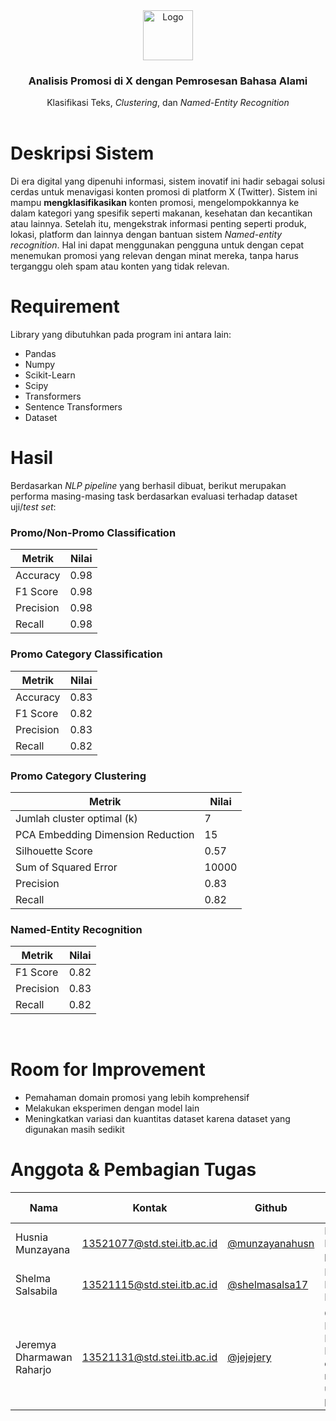 
<div align="center">
  <a href="https://github.com/jejejery/IF5153-Tugas-Besar-Analisis-Promo">
    <img src="https://static.vecteezy.com/system/resources/previews/042/148/611/non_2x/new-twitter-x-logo-twitter-icon-x-social-media-icon-free-png.png" alt="Logo" width="80" height="80">
  </a>
  <h3 align="center">Analisis Promosi di X dengan Pemrosesan Bahasa Alami </h3>

  <p align="center">
    Klasifikasi Teks, <i>Clustering</i>, dan <i>Named-Entity Recognition</i>
    <br />
    <br />
  </p>
</div>

# Deskripsi Sistem
Di era digital yang dipenuhi informasi, sistem inovatif ini hadir sebagai solusi cerdas untuk menavigasi konten promosi di platform X (Twitter). Sistem ini mampu **mengklasifikasikan** konten promosi, mengelompokkannya ke dalam kategori yang spesifik seperti makanan, kesehatan dan kecantikan atau lainnya. Setelah itu, mengekstrak informasi penting seperti produk, lokasi, platform dan lainnya dengan bantuan sistem *Named-entity recognition*. Hal ini dapat menggunakan pengguna untuk dengan cepat menemukan promosi yang relevan dengan minat mereka, tanpa harus terganggu oleh spam atau konten yang tidak relevan.

# Requirement
Library yang dibutuhkan pada program ini antara lain:
* Pandas
* Numpy
* Scikit-Learn
* Scipy
* Transformers
* Sentence Transformers
* Dataset

# Hasil

Berdasarkan *NLP pipeline* yang berhasil dibuat, berikut merupakan performa masing-masing task berdasarkan evaluasi terhadap dataset uji/*test set*:

### Promo/Non-Promo Classification
|Metrik|Nilai|
|----|----|
|Accuracy|0.98|
|F1 Score|0.98|
|Precision|0.98|
|Recall|0.98|

### Promo Category Classification
|Metrik|Nilai|
|----|----|
|Accuracy|0.83|
|F1 Score|0.82|
|Precision|0.83|
|Recall|0.82|

### Promo Category Clustering
|Metrik|Nilai|
|----|----|
|Jumlah cluster optimal (k)|7|
|PCA Embedding Dimension Reduction|15|
|Silhouette Score|0.57|
|Sum of Squared Error|10000|
|Precision|0.83|
|Recall|0.82|

### Named-Entity Recognition
|Metrik|Nilai|
|----|----|
|F1 Score|0.82|
|Precision|0.83|
|Recall|0.82|

<br/>

# Room for Improvement
- Pemahaman domain promosi yang lebih komprehensif
- Melakukan eksperimen dengan model lain
- Meningkatkan variasi dan kuantitas dataset karena dataset yang digunakan masih sedikit



# Anggota & Pembagian Tugas

|Nama|Kontak|Github|Pembagian Tugas|
|----|-------|------|------|
|Husnia Munzayana | 13521077@std.stei.itb.ac.id|<a href="https://github.com/munzayanahusn">@munzayanahusn</a>| Klasifikasi Promo/Non-promo|
|Shelma Salsabila | 13521115@std.stei.itb.ac.id|<a href="https://www.github.com/shelmasalsa17">@shelmasalsa17</a>| Klasifikasi Kategori Promo|
|Jeremya Dharmawan Raharjo | 13521131@std.stei.itb.ac.id|<a href="https://www.github.com/jejejery">@jejejery</a>| Clustering Kategori Promo & Named-entity recognition untuk aspek promosi|

